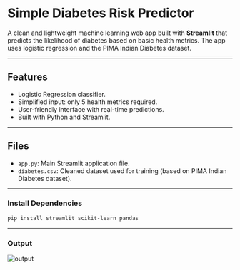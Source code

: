 # Simple Diabetes Risk Predictor

A clean and lightweight machine learning web app built with **Streamlit** that predicts the likelihood of diabetes based on basic health metrics. The app uses logistic regression and the PIMA Indian Diabetes dataset.

---

## Features

- Logistic Regression classifier.
- Simplified input: only 5 health metrics required.
- User-friendly interface with real-time predictions.
- Built with Python and Streamlit.

---

## Files

- `app.py`: Main Streamlit application file.
- `diabetes.csv`: Cleaned dataset used for training (based on PIMA Indian Diabetes dataset).

---


### Install Dependencies
```bash
pip install streamlit scikit-learn pandas
```
---

### Output
![output](https://github.com/user-attachments/assets/9fc8d3d3-77dc-4e7d-8199-670c95fc8eee)

